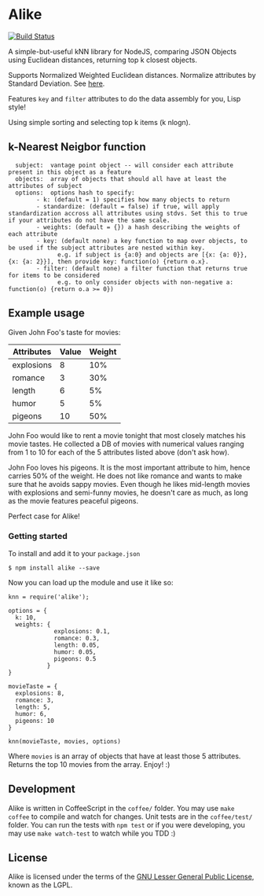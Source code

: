 Alike
=============
[![Build Status](https://travis-ci.org/axiomzen/Alike.png?branch=master)](https://travis-ci.org/axiomzen/Alike)

A simple-but-useful kNN library for NodeJS, comparing JSON Objects using Euclidean distances, returning top k closest objects.

Supports Normalized Weighted Euclidean distances. Normalize attributes by Standard Deviation. See [here](http://www.econ.upf.edu/~michael/stanford/maeb4.pdf).

Features `key` and `filter` attributes to do the data assembly for you, Lisp style!

Using simple sorting and selecting top k items (k nlogn).

## k-Nearest Neigbor function
```
  subject:  vantage point object -- will consider each attribute present in this object as a feature
  objects:  array of objects that should all have at least the attributes of subject
  options:  options hash to specify:
        - k: (default = 1) specifies how many objects to return
        - standardize: (default = false) if true, will apply standardization accross all attributes using stdvs. Set this to true if your attributes do not have the same scale.
        - weights: (default = {}) a hash describing the weights of each attribute
        - key: (default none) a key function to map over objects, to be used if the subject attributes are nested within key.
              e.g. if subject is {a:0} and objects are [{x: {a: 0}},{x: {a: 2}}], then provide key: function(o) {return o.x}.
        - filter: (default none) a filter function that returns true for items to be considered
              e.g. to only consider objects with non-negative a: function(o) {return o.a >= 0})
```
## Example usage

Given John Foo's taste for movies:

<table>
  <thead>
    <th>Attributes</th>
    <th>Value</th>
    <th>Weight</th>
  </thead>
  <tr>
    <td>explosions</td><td>8</td><td>10%</td>
  </tr>
  <tr>
    <td>romance</td><td>3</td><td>30%</td>
  </tr>
  <tr>
    <td>length</td><td>6</td><td>5%</td>
  </tr>
  <tr>
    <td>humor</td><td>5</td><td>5%</td>
  </tr>
  <tr>
    <td>pigeons</td><td>10</td><td>50%</td>
  </tr>
</table>

John Foo would like to rent a movie tonight that most closely matches his movie tastes. He collected a DB of movies with numerical values ranging from 1 to 10 for each of the 5 attributes listed above (don't ask how).

John Foo loves his pigeons. It is the most important attribute to him, hence carries 50% of the weight. He does not like romance and wants to make sure that he avoids sappy movies. Even though he likes mid-length movies with explosions and semi-funny movies, he doesn't care as much, as long as the movie features peaceful pigeons.

Perfect case for Alike!

### Getting started

To install and add it to your `package.json`

```
$ npm install alike --save
```

Now you can load up the module and use it like so:

```
knn = require('alike');

options = {
  k: 10,
  weights: {
             explosions: 0.1,
             romance: 0.3,
             length: 0.05,
             humor: 0.05,
             pigeons: 0.5
           }
}

movieTaste = {
  explosions: 8,
  romance: 3,
  length: 5,
  humor: 6,
  pigeons: 10
}

knn(movieTaste, movies, options)
```

Where `movies` is an array of objects that have at least those 5 attributes. Returns the top 10 movies from the array. Enjoy! :)

## Development

Alike is written in CoffeeScript in the `coffee/` folder. You may use `make coffee` to compile and watch for changes. Unit tests are in the `coffee/test/` folder. You can run the tests with `npm test` or if you were developing, you may use `make watch-test` to watch while you TDD :)

## License

Alike is licensed under the terms of the [GNU Lesser General Public License](http://www.gnu.org/licenses/lgpl.html), known as the LGPL.